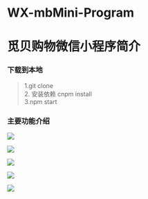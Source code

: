 # WX-mbMini-Program
# 觅贝购物微信小程序简介

### 下载到本地
> 1.git clone  <br>
> 2. 安装依赖 cnpm install </br>
> 3.npm start</br>

### 主要功能介绍
![](https://raw.githubusercontent.com/MARS66/MARS66/WX-JDMini-Program/master/sc/5.gif)  

![](https://raw.githubusercontent.com/MARS66/onlinemusic/master/img/幻灯片4.jpg)  

![](https://raw.githubusercontent.com/MARS66/onlinemusic/master/img/幻灯片5.jpg)  

![](https://raw.githubusercontent.com/MARS66/onlinemusic/master/img/幻灯片6.jpg)  

![](https://raw.githubusercontent.com/MARS66/onlinemusic/master/img/幻灯片7.jpg)  
